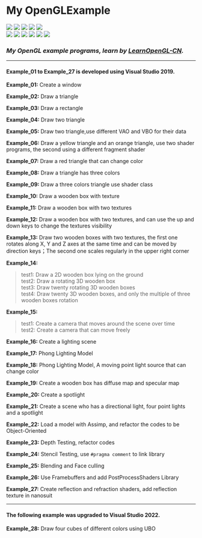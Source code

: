 # My OpenGLExample
![](https://img.shields.io/badge/License-MIT-write.svg)  ![](https://img.shields.io/badge/Language-C++-darkblue.svg)  ![](https://img.shields.io/badge/Language-GLSL-darkblue.svg) ![](https://img.shields.io/badge/IDE-Visual_Studio-purple.svg) ![](https://img.shields.io/badge/API-OpenGL_3.3-blue.svg)  
  [![](https://img.shields.io/badge/UI_Library-Dear_ImGui-orange.svg)](https://github.com/ocornut/imgui)  [![](https://img.shields.io/badge/API_Library-GLAD-yellow.svg)](https://github.com/Dav1dde/glad)  [![](https://img.shields.io/badge/API_Library-GLFW-yellow.svg)](https://www.glfw.org/download.html)  [![](https://img.shields.io/badge/Math_Library-GLM-yellow.svg)](https://glm.g-truc.net/0.9.8/index.html)  [![](https://img.shields.io/badge/Load_Library-stb__image-yellow.svg)](https://github.com/nothings/stb)  [![](https://img.shields.io/badge/Load_Library-Assimp-yellow.svg)](https://github.com/assimp/assimp)

### *My OpenGL example programs, learn by [LearnOpenGL-CN](https://learnopengl-cn.github.io/).*

----
#### Example_01 to Example_27 is developed using Visual Studio 2019.

**Example_01:** Create  a window

**Example_02:** Draw a triangle 

**Example_03:** Draw a rectangle

**Example_04:** Draw two triangle

**Example_05:** Draw two triangle,use different VAO and VBO for their data

**Example_06:** Draw a yellow triangle and an orange triangle, use two shader programs, the second using a different fragment shader

**Example_07:** Draw a red triangle that can change color

**Example_08:** Draw a triangle has three colors

**Example_09:** Draw a three colors triangle use shader class

**Example_10:** Draw a wooden box with texture

**Example_11:** Draw a wooden box with two textures

**Example_12:** Draw a wooden box with two textures, and can use the up and down keys to change the textures visibility

**Example_13:** Draw two wooden boxes with two textures, the first one rotates along X, Y and Z axes at the same time and can be moved by direction keys；The second one scales regularly in the upper right corner

**Example_14:** 
>test1: Draw a 2D wooden box lying on the ground  
test2: Draw a rotating 3D wooden box     
test3: Draw twenty rotating 3D wooden boxes  
test4: Draw twenty 3D wooden boxes, and only the multiple of three wooden boxes rotation

**Example_15:** 
>test1: Create a camera that moves around the scene over time  
test2: Create a camera that can move freely


**Example_16:** Create a lighting scene

**Example_17:** Phong Lighting Model

**Example_18:** Phong Lighting Model, A moving point light source that can change color

**Example_19:** Create a wooden box has diffuse map and specular map

**Example_20:** Create a spotlight

**Example_21:** Create a scene who has a directional light, four point lights and a spotlight 

**Example_22:** Load a model with Assimp, and refactor the codes to be Object-Oriented

**Example_23:** Depth Testing, refactor codes

**Example_24:** Stencil Testing, use ```#pragma comment``` to link library

**Example_25:** Blending and Face culling

**Example_26:** Use Framebuffers and add PostProcessShaders Library

**Example_27:** Create reflection and refraction shaders, add reflection texture in nanosuit

----
#### The following example was upgraded to Visual Studio 2022.

**Example_28:** Draw four cubes of different colors using UBO